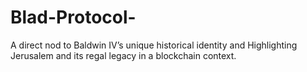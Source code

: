 # Blad-Protocol-
A direct nod to Baldwin IV’s unique historical identity and Highlighting Jerusalem and its regal legacy in a blockchain context.

